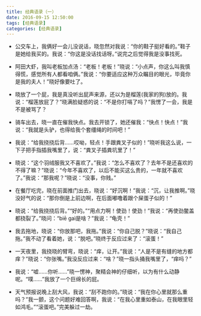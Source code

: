 ```yaml
---
title: 经典语录（一）
date: 2016-09-15 12:50:00
tags: [经典语录]
categories: [经典语录]
---
```


- 公交车上，我俩好一会儿没说话，晓忽然对我说：“你的鞋子挺好看的。”鞋子是她给我买的。我说：“你这是没话找话呀。”说完之后觉得我是没事找死。

<!--more-->

- 阿田大虾，我叫老板加点汤：“老板！老板！”晓说：“小点声，你这么叫我慎得慌，感觉所有人都看咱俩。”我说：“你要适应这种万众瞩目的眼光，毕竟你是我的夫人！”晓好像要吐了。

- 晓放了一个屁，我是真没听出屁声来源，还以为是榴莲(我家的狗)放的。我说：“榴莲放屁了？”晓满脸疑惑的说：“不是你打嗝了吗？”我愣了一会，我是不是被骂了？

- 骑车出去，晓一直在催我快点。我去开锁了，她还催我：“快点！快点！”我说：“我就是头驴，也得给我个套缰绳的时间吧！”

- 我说：“给我挠挠后背……哎呦，轻点！手跟粪叉子似的！”晓听我这么说，一下子把手指插我嘴里了，说：“粪叉子插粪坑里了！”

- 晓说：“这个羽绒服我又不喜欢了。”我说：“怎么不喜欢了？去年不是还喜欢的不得了嘛？”晓说：“今年不喜欢了，以后不能买这么贵的，一年就不喜欢了。”我说：“那我呢？”晓说：“没事，你贱。”

- 在餐厅吃完，晓在前面推门出去，晓说：“好沉啊！”我说：“沉，让我推啊。”晓没好气的说：“那你倒是上前边啊，在后面嘟噜着跟个屎蛋子似的！”

- 晓说：“给我挠挠后背。”“好的。”“用点力啊！使劲！使劲！”我说：“再使劲鳖盖都挠裂了。”晓问：“biē gaì是啥？”我说：“龟壳！”

- 我去拖地，晓说：“你放那吧，我拖。”我说：“你自己脱？”晓说：“我自己拖。”我不动了看着她，说：“脱吧。”晓终于反应过来了：“滚蛋！”

- 一天夜里，我挠晓的臂弯，晓说：“痒，让开。”我说：“人是不是有缝的地方都痒？”晓说：“你张嘴。”我没反应过来：“啥？”晓一指头捅我嘴里了，“痒吗？”

- 我说：“嘘……你听……”晓一愣神，聚精会神的仔细听，以为有什么动静呢。“噗……”我放了一个巨绵长的屁。

- 天气预报说晚上刮大风，我说：“刮不跑你的。”晓说：“我在你心里就那么重吗？”我一颤，这个问题好难回答啊，我说：“在我心里重如泰山，在我眼里轻如鸿毛。”“滚蛋吧。”完美躲过一劫。


